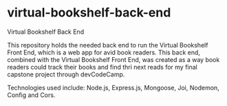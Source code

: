 # virtual-bookshelf-back-end
Virtual Bookshelf Back End

This repository holds the needed back end to run the Virtual Bookshelf Front End, which is a web app for avid book readers. This back end, combined with the Virtual Bookshelf Front End, was created as a way book readers could track their books and find thri next reads for my final capstone project through devCodeCamp.

Technologies used include: Node.js, Express.js, Mongoose, Joi, Nodemon, Config and Cors. 
